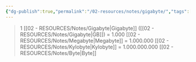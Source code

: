 ```yaml
---
{"dg-publish":true,"permalink":"/02-resources/notes/gigabyte/","tags":["mathe/binärzahlen"],"noteIcon":"","updated":"2025-03-23T10:48:31.160+01:00"}
---
```


>1 [[02 - RESOURCES/Notes/Gigabyte\|Gigabyte]] ([[02 - RESOURCES/Notes/Gigabyte\|GB]]) = 1.000 [[02 - RESOURCES/Notes/Megabyte\|Megabyte]] = 1.000.000 [[02 - RESOURCES/Notes/Kylobyte\|Kylobyte]] = 1.000.000.000 [[02 - RESOURCES/Notes/Byte\|Byte]]